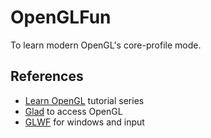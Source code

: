 # OpenGLFun
To learn modern OpenGL's core-profile mode.

## References
- [Learn OpenGL](https://learnopengl.com/) tutorial series
- [Glad](https://glad.dav1d.de/) to access OpenGL
- [GLWF](https://www.glfw.org/) for windows and input
